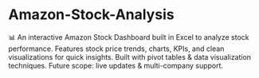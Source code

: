 # Amazon-Stock-Analysis
📊 An interactive Amazon Stock Dashboard built in Excel to analyze stock performance. Features stock price trends, charts, KPIs, and clean visualizations for quick insights. Built with pivot tables &amp; data visualization techniques. Future scope: live updates &amp; multi-company support.
